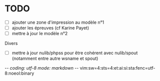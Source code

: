 # TODO

* [ ] ajouter une zone d'impression au modèle n°1
* [ ] ajouter les épreuves (cf Karine Payet)
* [ ] mettre à jour le modèle n°2

Divers
* [ ] mettre à jour nulib/phpss pour être cohérent avec nulib/spout
  (notamment entre autre wsname et spout)

-*- coding: utf-8 mode: markdown -*- vim:sw=4:sts=4:et:ai:si:sta:fenc=utf-8:noeol:binary